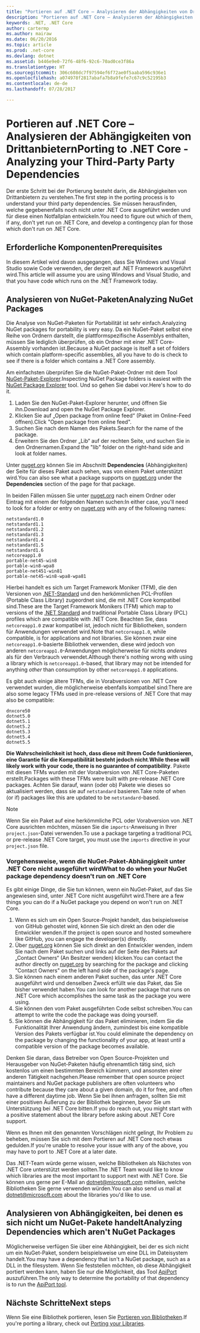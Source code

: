 ```yaml
---
title: "Portieren auf .NET Core – Analysieren der Abhängigkeiten von Drittanbietern"
description: "Portieren auf .NET Core – Analysieren der Abhängigkeiten von Drittanbietern"
keywords: .NET, .NET Core
author: cartermp
ms.author: mairaw
ms.date: 06/20/2016
ms.topic: article
ms.prod: .net-core
ms.devlang: dotnet
ms.assetid: b446e9e0-72f6-48f6-92c6-70ad0ce3f86a
ms.translationtype: HT
ms.sourcegitcommit: 306c608dc7f97594ef6f72ae0f5aaba596c936e1
ms.openlocfilehash: a074978f2817abafa7b8a9fefe7c67c9c52195b3
ms.contentlocale: de-de
ms.lasthandoff: 07/28/2017

---
```


# <a name="porting-to-net-core---analyzing-your-third-party-party-dependencies"></a><span data-ttu-id="dfd32-104">Portieren auf .NET Core – Analysieren der Abhängigkeiten von Drittanbietern</span><span class="sxs-lookup"><span data-stu-id="dfd32-104">Porting to .NET Core - Analyzing your Third-Party Party Dependencies</span></span>

<span data-ttu-id="dfd32-105">Der erste Schritt bei der Portierung besteht darin, die Abhängigkeiten von Drittanbietern zu verstehen.</span><span class="sxs-lookup"><span data-stu-id="dfd32-105">The first step in the porting process is to understand your third party dependencies.</span></span>  <span data-ttu-id="dfd32-106">Sie müssen herausfinden, welche gegebenenfalls noch nicht unter .NET Core ausgeführt werden und für diese einen Notfallplan entwickeln.</span><span class="sxs-lookup"><span data-stu-id="dfd32-106">You need to figure out which of them, if any, don't yet run on .NET Core, and develop a contingency plan for those which don't run on .NET Core.</span></span>

## <a name="prerequisites"></a><span data-ttu-id="dfd32-107">Erforderliche Komponenten</span><span class="sxs-lookup"><span data-stu-id="dfd32-107">Prerequisites</span></span>

<span data-ttu-id="dfd32-108">In diesem Artikel wird davon ausgegangen, dass Sie Windows und Visual Studio sowie Code verwenden, der derzeit auf .NET Framework ausgeführt wird.</span><span class="sxs-lookup"><span data-stu-id="dfd32-108">This article will assume you are using Windows and Visual Studio, and that you have code which runs on the .NET Framework today.</span></span>

## <a name="analyzing-nuget-packages"></a><span data-ttu-id="dfd32-109">Analysieren von NuGet-Paketen</span><span class="sxs-lookup"><span data-stu-id="dfd32-109">Analyzing NuGet Packages</span></span>

<span data-ttu-id="dfd32-110">Die Analyse von NuGet-Paketen für Portabilität ist sehr einfach.</span><span class="sxs-lookup"><span data-stu-id="dfd32-110">Analyzing NuGet packages for portability is very easy.</span></span>  <span data-ttu-id="dfd32-111">Da ein NuGet-Paket selbst eine Reihe von Ordnern darstellt, die plattformspezifische Assemblys enthalten, müssen Sie lediglich überprüfen, ob ein Ordner mit einer .NET Core-Assembly vorhanden ist.</span><span class="sxs-lookup"><span data-stu-id="dfd32-111">Because a NuGet package is itself a set of folders which contain platform-specific assemblies, all you have to do is check to see if there is a folder which contains a .NET Core assembly.</span></span>

<span data-ttu-id="dfd32-112">Am einfachsten überprüfen Sie die NuGet-Paket-Ordner mit dem Tool [NuGet-Paket-Explorer](https://github.com/NuGetPackageExplorer/NuGetPackageExplorer).</span><span class="sxs-lookup"><span data-stu-id="dfd32-112">Inspecting NuGet Package folders is easiest with the [NuGet Package Explorer](https://github.com/NuGetPackageExplorer/NuGetPackageExplorer) tool.</span></span>  <span data-ttu-id="dfd32-113">Und so gehen Sie dabei vor.</span><span class="sxs-lookup"><span data-stu-id="dfd32-113">Here's how to do it.</span></span>

1. <span data-ttu-id="dfd32-114">Laden Sie den NuGet-Paket-Explorer herunter, und öffnen Sie ihn.</span><span class="sxs-lookup"><span data-stu-id="dfd32-114">Download and open the NuGet Package Explorer.</span></span>
2. <span data-ttu-id="dfd32-115">Klicken Sie auf „Open package from online feed“ (Paket im Online-Feed öffnen).</span><span class="sxs-lookup"><span data-stu-id="dfd32-115">Click "Open package from online feed".</span></span>
3. <span data-ttu-id="dfd32-116">Suchen Sie nach dem Namen des Pakets.</span><span class="sxs-lookup"><span data-stu-id="dfd32-116">Search for the name of the package.</span></span>
4. <span data-ttu-id="dfd32-117">Erweitern Sie den Ordner „Lib“ auf der rechten Seite, und suchen Sie in den Ordnernamen.</span><span class="sxs-lookup"><span data-stu-id="dfd32-117">Expand the "lib" folder on the right-hand side and look at folder names.</span></span>

<span data-ttu-id="dfd32-118">Unter [nuget.org](https://www.nuget.org/) können Sie im Abschnitt **Dependencies** (Abhängigkeiten) der Seite für dieses Paket auch sehen, was von einem Paket unterstützt wird.</span><span class="sxs-lookup"><span data-stu-id="dfd32-118">You can also see what a package supports on [nuget.org](https://www.nuget.org/) under the **Dependencies** section of the page for that package.</span></span>

<span data-ttu-id="dfd32-119">In beiden Fällen müssen Sie unter [nuget.org](https://www.nuget.org/) nach einem Ordner oder Eintrag mit einem der folgenden Namen suchen:</span><span class="sxs-lookup"><span data-stu-id="dfd32-119">In either case, you'll need to look for a folder or entry on [nuget.org](https://www.nuget.org/) with any of the following names:</span></span>

```
netstandard1.0
netstandard1.1
netstandard1.2
netstandard1.3
netstandard1.4
netstandard1.5
netstandard1.6
netcoreapp1.0
portable-net45-win8
portable-win8-wpa8
portable-net451-win81
portable-net45-win8-wpa8-wpa81
```

<span data-ttu-id="dfd32-120">Hierbei handelt es sich um Target Framework Moniker (TFM), die den Versionen von [.NET-Standard](../../standard/net-standard.md) und den herkömmlichen PCL-Profilen (Portable Class Library) zugeordnet sind, die mit .NET Core kompatibel sind.</span><span class="sxs-lookup"><span data-stu-id="dfd32-120">These are the Target Framework Monikers (TFM) which map to versions of the [.NET Standard](../../standard/net-standard.md) and traditional Portable Class Library (PCL) profiles which are compatible with .NET Core.</span></span>  <span data-ttu-id="dfd32-121">Beachten Sie, dass `netcoreapp1.0` zwar kompatibel ist, jedoch nicht für Bibliotheken, sondern für Anwendungen verwendet wird.</span><span class="sxs-lookup"><span data-stu-id="dfd32-121">Note that `netcoreapp1.0`, while compatible, is for applications and not libraries.</span></span>  <span data-ttu-id="dfd32-122">Sie können zwar eine `netcoreapp1.0`-basierte Bibliothek verwenden, diese wird jedoch von anderen `netcoreapp1.0`-Anwendungen möglicherweise für nichts *anderes* als für den Verbrauch verwendet.</span><span class="sxs-lookup"><span data-stu-id="dfd32-122">Although there's nothing wrong with using a library which is `netcoreapp1.0`-based, that library may not be intended for anything *other* than consumption by other `netcoreapp1.0` applications.</span></span>

<span data-ttu-id="dfd32-123">Es gibt auch einige ältere TFMs, die in Vorabversionen von .NET Core verwendet wurden, die möglicherweise ebenfalls kompatibel sind:</span><span class="sxs-lookup"><span data-stu-id="dfd32-123">There are also some legacy TFMs used in pre-release versions of .NET Core that may also be compatible:</span></span>

```
dnxcore50
dotnet5.0
dotnet5.1
dotnet5.2
dotnet5.3
dotnet5.4
dotnet5.5
```

<span data-ttu-id="dfd32-124">**Die Wahrscheinlichkeit ist hoch, dass diese mit Ihrem Code funktionieren, eine Garantie für die Kompatibilität besteht jedoch nicht**.</span><span class="sxs-lookup"><span data-stu-id="dfd32-124">**While these will likely work with your code, there is no guarantee of compatibility**.</span></span>  <span data-ttu-id="dfd32-125">Pakete mit diesen TFMs wurden mit der Vorabversion von .NET Core-Paketen erstellt.</span><span class="sxs-lookup"><span data-stu-id="dfd32-125">Packages with these TFMs were built with pre-release .NET Core packages.</span></span>  <span data-ttu-id="dfd32-126">Achten Sie darauf, wann (oder ob) Pakete wie dieses so aktualisiert werden, dass sie auf `netstandard` basieren.</span><span class="sxs-lookup"><span data-stu-id="dfd32-126">Take note of when (or if) packages like this are updated to be `netstandard`-based.</span></span>

> [!NOTE]
> <span data-ttu-id="dfd32-127">Wenn Sie ein Paket auf eine herkömmliche PCL oder Vorabversion von .NET Core ausrichten möchten, müssen Sie die `imports`-Anweisung in Ihrer `project.json`-Datei verwenden.</span><span class="sxs-lookup"><span data-stu-id="dfd32-127">To use a package targeting a traditional PCL or pre-release .NET Core target, you must use the `imports` directive in your `project.json` file.</span></span>

### <a name="what-to-do-when-your-nuget-package-dependency-doesnt-run-on-net-core"></a><span data-ttu-id="dfd32-128">Vorgehensweise, wenn die NuGet-Paket-Abhängigkeit unter .NET Core nicht ausgeführt wird</span><span class="sxs-lookup"><span data-stu-id="dfd32-128">What to do when your NuGet package dependency doesn't run on .NET Core</span></span>

<span data-ttu-id="dfd32-129">Es gibt einige Dinge, die Sie tun können, wenn ein NuGet-Paket, auf das Sie angewiesen sind, unter .NET Core nicht ausgeführt wird.</span><span class="sxs-lookup"><span data-stu-id="dfd32-129">There are a few things you can do if a NuGet package you depend on won't run on .NET Core.</span></span>

1. <span data-ttu-id="dfd32-130">Wenn es sich um ein Open Source-Projekt handelt, das beispielsweise von GitHub gehostet wird, können Sie sich direkt an den oder die Entwickler wenden.</span><span class="sxs-lookup"><span data-stu-id="dfd32-130">If the project is open source and hosted somewhere like GitHub, you can engage the developer(s) directly.</span></span>
2. <span data-ttu-id="dfd32-131">Über [nuget.org](https://www.nuget.org/) können Sie sich direkt an den Entwickler wenden, indem Sie nach dem Paket suchen und links auf der Seite des Pakets auf „Contact Owners“ (An Besitzer wenden) klicken.</span><span class="sxs-lookup"><span data-stu-id="dfd32-131">You can contact the author directly on [nuget.org](https://www.nuget.org/) by searching for the package and clicking "Contact Owners" on the left hand side of the package's page.</span></span>
3. <span data-ttu-id="dfd32-132">Sie können nach einem anderen Paket suchen, das unter .NET Core ausgeführt wird und denselben Zweck erfüllt wie das Paket, das Sie bisher verwendet haben.</span><span class="sxs-lookup"><span data-stu-id="dfd32-132">You can look for another package that runs on .NET Core which accomplishes the same task as the package you were using.</span></span>
4. <span data-ttu-id="dfd32-133">Sie können den vom Paket ausgeführten Code selbst schreiben.</span><span class="sxs-lookup"><span data-stu-id="dfd32-133">You can attempt to write the code the package was doing yourself.</span></span>
5. <span data-ttu-id="dfd32-134">Sie können die Abhängigkeit für das Paket eliminieren, indem Sie die Funktionalität Ihrer Anwendung ändern, zumindest bis eine kompatible Version des Pakets verfügbar ist.</span><span class="sxs-lookup"><span data-stu-id="dfd32-134">You could eliminate the dependency on the package by changing the functionality of your app, at least until a compatible version of the package becomes available.</span></span>

<span data-ttu-id="dfd32-135">Denken Sie daran, dass Betreiber von Open Source-Projekten und Herausgeber von NuGet-Paketen häufig ehrenamtlich tätig sind, sich kostenlos um einen bestimmten Bereich kümmern, und ansonsten einer anderen Tätigkeit nachgehen.</span><span class="sxs-lookup"><span data-stu-id="dfd32-135">Please remember that open source project maintainers and NuGet package publishers are often volunteers who contribute because they care about a given domain, do it for free, and often have a different daytime job.</span></span> <span data-ttu-id="dfd32-136">Wenn Sie bei ihnen anfragen, sollten Sie mit einer positiven Äußerung zu der Bibliothek beginnen, bevor Sie um Unterstützung bei .NET Core bitten.</span><span class="sxs-lookup"><span data-stu-id="dfd32-136">If you do reach out, you might start with a positive statement about the library before asking about .NET Core support.</span></span>

<span data-ttu-id="dfd32-137">Wenn es Ihnen mit den genannten Vorschlägen nicht gelingt, Ihr Problem zu beheben, müssen Sie sich mit dem Portieren auf .NET Core noch etwas gedulden.</span><span class="sxs-lookup"><span data-stu-id="dfd32-137">If you're unable to resolve your issue with any of the above, you may have to port to .NET Core at a later date.</span></span>

<span data-ttu-id="dfd32-138">Das .NET-Team würde gerne wissen, welche Bibliotheken als Nächstes von .NET Core unterstützt werden sollten.</span><span class="sxs-lookup"><span data-stu-id="dfd32-138">The .NET Team would like to know which libraries are the most important to support next with .NET Core.</span></span> <span data-ttu-id="dfd32-139">Sie können uns gerne per E-Mail an dotnet@microsoft.com mitteilen, welche Bibliotheken Sie gerne verwenden würden.</span><span class="sxs-lookup"><span data-stu-id="dfd32-139">You can also send us mail at dotnet@microsoft.com about the libraries you'd like to use.</span></span>

## <a name="analyzing-dependencies-which-arent-nuget-packages"></a><span data-ttu-id="dfd32-140">Analysieren von Abhängigkeiten, bei denen es sich nicht um NuGet-Pakete handelt</span><span class="sxs-lookup"><span data-stu-id="dfd32-140">Analyzing Dependencies which aren't NuGet Packages</span></span>

<span data-ttu-id="dfd32-141">Möglicherweise verfügen Sie über eine Abhängigkeit, bei der es sich nicht um ein NuGet-Paket, sondern beispielsweise um eine DLL im Dateisystem handelt.</span><span class="sxs-lookup"><span data-stu-id="dfd32-141">You may have a dependency that isn't a NuGet package, such as a DLL in the filesystem.</span></span>  <span data-ttu-id="dfd32-142">Wenn Sie feststellen möchten, ob diese Abhängigkeit portiert werden kann, haben Sie nur die Möglichkeit, das Tool [ApiPort](https://github.com/Microsoft/dotnet-apiport/blob/master/docs/HowTo/) auszuführen.</span><span class="sxs-lookup"><span data-stu-id="dfd32-142">The only way to determine the portability of that dependency is to run the [ApiPort tool](https://github.com/Microsoft/dotnet-apiport/blob/master/docs/HowTo/).</span></span>

## <a name="next-steps"></a><span data-ttu-id="dfd32-143">Nächste Schritte</span><span class="sxs-lookup"><span data-stu-id="dfd32-143">Next steps</span></span>

<span data-ttu-id="dfd32-144">Wenn Sie eine Bibliothek portieren, lesen Sie [Portieren von Bibliotheken](libraries.md).</span><span class="sxs-lookup"><span data-stu-id="dfd32-144">If you're porting a library, check out [Porting your Libraries](libraries.md).</span></span>

